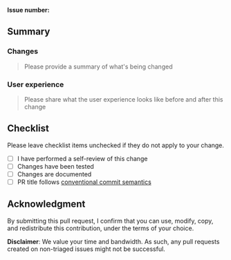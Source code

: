 **Issue number:**

## Summary

### Changes

> Please provide a summary of what's being changed

### User experience

> Please share what the user experience looks like before and after this change

## Checklist

Please leave checklist items unchecked if they do not apply to your change.

* [ ] I have performed a self-review of this change
* [ ] Changes have been tested
* [ ] Changes are documented
* [ ] PR title follows [conventional commit semantics](https://github.com/aws-samples/aws-serverless-developer-experience-workshop-python/blob/develop/.github/semantic.yml)

## Acknowledgment

By submitting this pull request, I confirm that you can use, modify, copy, and redistribute this contribution, under the terms of your choice.

**Disclaimer**: We value your time and bandwidth. As such, any pull requests created on non-triaged issues might not be successful.
